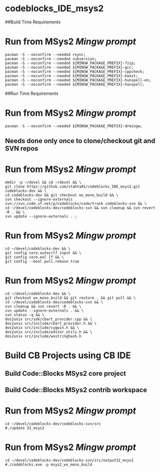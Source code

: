 # codeblocks_IDE_msys2

##Build Time Requirements
# Run from MSys2 *Mingw prompt*
```
pacman -S --noconfirm --needed rsync;
pacman -S --noconfirm --needed subversion;
pacman -S --noconfirm --needed ${MINGW_PACKAGE_PREFIX}-7zip;
pacman -S --noconfirm --needed ${MINGW_PACKAGE_PREFIX}-gcc;
pacman -S --noconfirm --needed ${MINGW_PACKAGE_PREFIX}-cppcheck;
pacman -S --noconfirm --needed ${MINGW_PACKAGE_PREFIX}-boost;
pacman -S --noconfirm --needed ${MINGW_PACKAGE_PREFIX}-hunspell-en;
pacman -S --noconfirm --needed ${MINGW_PACKAGE_PREFIX}-hunspell;
```

##Run Time Requirements
# Run from MSys2 *Mingw prompt*
```
pacman -S --noconfirm --needed ${MINGW_PACKAGE_PREFIX}-drmingw;
```

## Needs done only once to clone/checkout git and SVN repos
# Run from MSys2 *Mingw prompt*
```
mkdir -p ~/devel && cd ~/devel && \
git clone https://github.com/stahta01/codeblocks_IDE_msys2.git codeblocks-dev && \
cd codeblocks-dev && git checkout wx_mono_build && \
svn checkout --ignore-externals svn://svn.code.sf.net/p/codeblocks/code/trunk codeblocks-svn && \
cd ~/devel/codeblocks-dev/codeblocks-svn && svn cleanup && svn revert -R . && \
svn update --ignore-externals . ;
```

# Run from MSys2 *Mingw prompt*
```
cd ~/devel/codeblocks-dev && \
git config core.autocrlf input && \
git config core.eol lf && \
git config --bool pull.rebase true
```

# Run from MSys2 *Mingw prompt*
```
cd ~/devel/codeblocks-dev && \
git checkout wx_mono_build && git restore . && git pull && \
cd ~/devel/codeblocks-dev/codeblocks-svn && \
svn cleanup && svn revert -R . && \
svn update --ignore-externals . && \
svn status -q && \
dos2unix src/sdk/cbart_provider.cpp && \
dos2unix src/include/cbart_provider.h && \
dos2unix src/include/cygwin.h && \
dos2unix src/include/editor_utils.h && \
dos2unix src/include/wxstringhash.h
```

# Build CB Projects using CB IDE
## Build Code::Blocks MSys2 core project
## Build Code::Blocks MSys2 contrib workspace

# Run from MSys2 *Mingw prompt*
```
cd ~/devel/codeblocks-dev/codeblocks-svn/src
#./update 32_msys2
```

# Run from MSys2 *Mingw prompt*
```
cd ~/devel/codeblocks-dev/codeblocks-svn/src/output32_msys2
#./codeblocks.exe -p msys2_wx_mono_build
```
